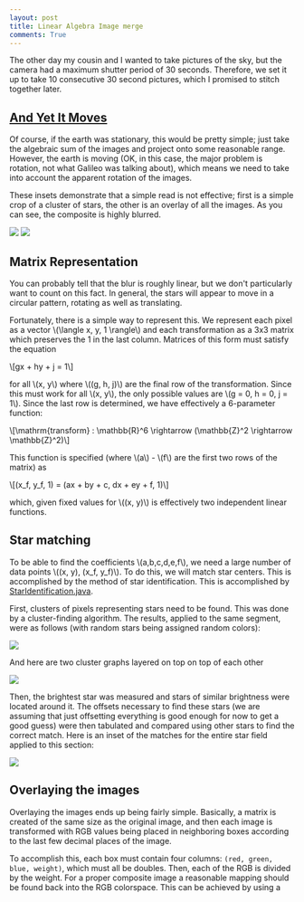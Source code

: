 ```yaml
---
layout: post
title: Linear Algebra Image merge
comments: True
---
```


The other day my cousin and I wanted to take pictures of the sky, but the camera had a maximum shutter period of 30 seconds. Therefore, we set it up to take 10 consecutive 30 second pictures, which I promised to stitch together later.

## [And Yet It Moves](https://en.wikipedia.org/wiki/And_yet_it_moves)

Of course, if the earth was stationary, this would be pretty simple; just take the algebraic sum of the images and project onto some reasonable range. However, the earth is moving (OK, in this case, the major problem is rotation, not what Galileo was talking about), which means we need to take into account the apparent rotation of the images.

These insets demonstrate that a simple read is not effective; first is a simple crop of a cluster of stars, the other is an overlay of all the images. As you can see, the composite is highly blurred.

<img src="resources/2016-01-07/gen/original-cropped.png">
<img src="resources/2016-01-07/gen/original-avgd.png">

## Matrix Representation

You can probably tell that the blur is roughly linear, but we don't particularly want to count on this fact. In general, the stars will appear to move in a circular pattern, rotating as well as translating.

Fortunately, there is a simple way to represent this. We represent each pixel as a vector \\(\langle x, y, 1 \rangle\\) and each transformation as a 3x3 matrix which preserves the 1 in the last column. Matrices of this form must satisfy the equation

\\[gx + hy + j = 1\\]

for all \\(x, y\\) where \\((g, h, j)\\) are the final row of the transformation. Since this must work for all \\(x, y\\), the only possible values are \\(g = 0, h = 0, j = 1\\). Since the last row is determined, we have effectively a 6-parameter function:

\\[\mathrm{transform} : \mathbb{R}^6 \rightarrow (\mathbb{Z}^2 \rightarrow \mathbb{Z}^2)\\]

This function is specified (where \\(a\\) - \\(f\\) are the first two rows of the matrix) as

\\[(x_f, y_f, 1) = (ax + by + c, dx + ey + f, 1)\\]

which, given fixed values for \\((x, y)\\) is effectively two independent linear functions.

## Star matching

To be able to find the coefficients \\(a,b,c,d,e,f\\), we need a large number of data points \\((x, y), (x_f, y_f)\\). To do this, we will match star centers. This is accomplished by the method of star identification. This is accomplished by [StarIdentification.java](/resources/2016-01-07/src/StarIdentification.java).

First, clusters of pixels representing stars need to be found. This was done by a cluster-finding algorithm. The results, applied to the same segment, were as follows (with random stars being assigned random colors):

<img src="/resources/2016-01-07/gen/clusters.png">

And here are two cluster graphs layered on top on top of each other

<img src="/resources/2016-01-07/gen/clusters-two.png">

Then, the brightest star was measured and stars of similar brightness were located around it. The offsets necessary to find these stars (we are assuming that just offsetting everything is good enough for now to get a good guess) were then tabulated and compared using other stars to find the correct match. Here is an inset of the matches for the entire star field applied to this section:

<img src="/resources/2016-01-07/gen/matchedStars.png">

## Overlaying the images

Overlaying the images ends up being fairly simple. Basically, a matrix is created of the same size as the original image, and then each image is transformed with RGB values being placed in neighboring boxes according to the last few decimal places of the image.

To accomplish this, each box must contain four columns: `(red, green, blue, weight)`, which must all be doubles. Then, each of the RGB is divided by the weight. For a proper composite image a reasonable mapping should be found back into the RGB colorspace. This can be achieved by using a 
